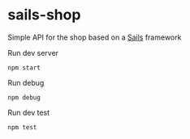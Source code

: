 # sails-shop
Simple API for the shop based on a [Sails](http://sailsjs.org) framework

Run dev server

`npm start`

Run debug

`npm debug`

Run dev test

`npm test`